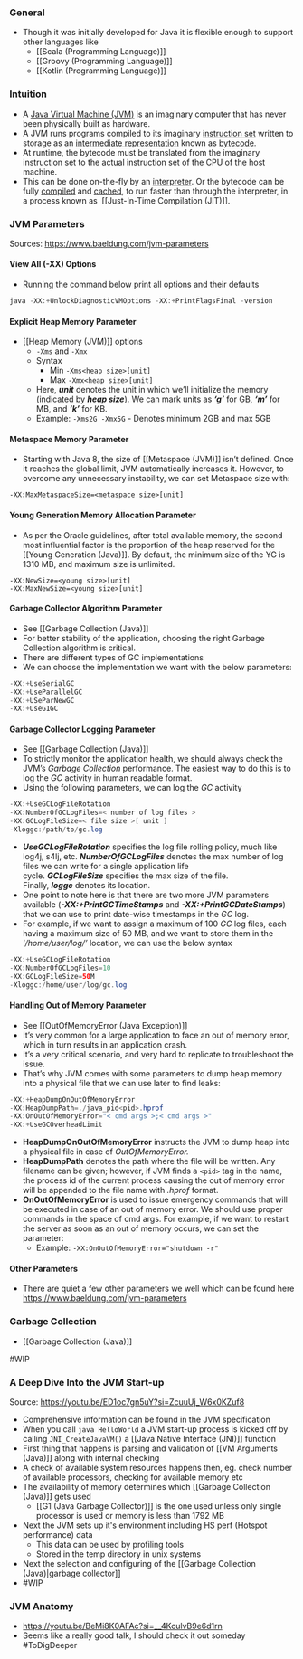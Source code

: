 ### General
- Though it was initially developed for Java it is flexible enough to support other languages like
	- [[Scala (Programming Language)]]
	- [[Groovy (Programming Language)]]
	- [[Kotlin (Programming Language)]]

### Intuition
- A [Java Virtual Machine (JVM)](https://en.wikipedia.org/wiki/Java_virtual_machine) is an imaginary computer that has never been physically built as hardware. 
- A JVM runs programs compiled to its imaginary [instruction set](https://en.wikipedia.org/wiki/Instruction_set_architecture) written to storage as an [intermediate representation](https://en.wikipedia.org/wiki/Intermediate_representation) known as [bytecode](https://en.wikipedia.org/wiki/Bytecode).
- At runtime, the bytecode must be translated from the imaginary instruction set to the actual instruction set of the CPU of the host machine. 
- This can be done on-the-fly by an [interpreter](https://en.wikipedia.org/wiki/Interpreter_(computing)). Or the bytecode can be fully [compiled](https://en.wikipedia.org/wiki/Compiler) and [cached](https://en.wikipedia.org/wiki/Cache_(computing)#Software_caches), to run faster than through the interpreter, in a process known as  [[Just-In-Time Compilation (JIT)]].

### JVM Parameters
Sources: https://www.baeldung.com/jvm-parameters

#### View All (-XX) Options
- Running the command below print all options and their defaults
```java
java -XX:+UnlockDiagnosticVMOptions -XX:+PrintFlagsFinal -version
```

#### Explicit Heap Memory Parameter
-  [[Heap Memory (JVM)]] options
	- `-Xms` and `-Xmx`
	- Syntax
		- Min `-Xms<heap size>[unit]` 
		- Max `-Xmx<heap size>[unit]`
	- Here, **_unit_** denotes the unit in which we’ll initialize the memory (indicated by **_heap size_**). We can mark units as **_‘g’_** for GB, _**‘m’**_ for MB, and _**‘k’**_ for KB.
	- Example: `-Xms2G -Xmx5G` - Denotes minimum 2GB and max 5GB

#### Metaspace Memory Parameter
- Starting with Java 8, the size of [[Metaspace (JVM)]] isn’t defined. Once it reaches the global limit, JVM automatically increases it. However, to overcome any unnecessary instability, we can set Metaspace size with:
```
-XX:MaxMetaspaceSize=<metaspace size>[unit]
```

#### Young Generation Memory Allocation Parameter
- As per the Oracle guidelines, after total available memory, the second most influential factor is the proportion of the heap reserved for the [[Young Generation (Java)]]. By default, the minimum size of the YG is 1310 MB, and maximum size is unlimited.
```
-XX:NewSize=<young size>[unit] 
-XX:MaxNewSize=<young size>[unit]
```

#### Garbage Collector Algorithm Parameter
- See [[Garbage Collection (Java)]]
- For better stability of the application, choosing the right Garbage Collection algorithm is critical.
- There are different types of GC implementations
- We can choose the implementation we want with the below parameters:
``` java
-XX:+UseSerialGC
-XX:+UseParallelGC
-XX:+USeParNewGC
-XX:+UseG1GC
```

#### Garbage Collector Logging Parameter
- See [[Garbage Collection (Java)]]
- To strictly monitor the application health, we should always check the JVM’s _Garbage Collection_ performance. The easiest way to do this is to log the _GC_ activity in human readable format.
- Using the following parameters, we can log the _GC_ activity
```java
-XX:+UseGCLogFileRotation 
-XX:NumberOfGCLogFiles=< number of log files > 
-XX:GCLogFileSize=< file size >[ unit ]
-Xloggc:/path/to/gc.log
```

- **_UseGCLogFileRotation_** specifies the log file rolling policy, much like log4j, s4lj, etc. **_NumberOfGCLogFiles_** denotes the max number of log files we can write for a single application life cycle. **_GCLogFileSize_** specifies the max size of the file. Finally, _**loggc**_ denotes its location.
- One point to note here is that there are two more JVM parameters available (_**-XX:+PrintGCTimeStamps**_ and _**-XX:+PrintGCDateStamps**_) that we can use to print date-wise timestamps in the _GC_ log.
- For example, if we want to assign a maximum of 100 _GC_ log files, each having a maximum size of 50 MB, and we want to store them in the ‘_/home/user/log/’_ location, we can use the below syntax
``` java
-XX:+UseGCLogFileRotation  
-XX:NumberOfGCLogFiles=10
-XX:GCLogFileSize=50M 
-Xloggc:/home/user/log/gc.log
```

#### Handling Out of Memory Parameter
- See [[OutOfMemoryError (Java Exception)]]
- It’s very common for a large application to face an out of memory error, which in turn results in an application crash. 
- It’s a very critical scenario, and very hard to replicate to troubleshoot the issue.
- That’s why JVM comes with some parameters to dump heap memory into a physical file that we can use later to find leaks:
``` java
-XX:+HeapDumpOnOutOfMemoryError 
-XX:HeapDumpPath=./java_pid<pid>.hprof
-XX:OnOutOfMemoryError="< cmd args >;< cmd args >" 
-XX:+UseGCOverheadLimit
```
- **HeapDumpOnOutOfMemoryError** instructs the JVM to dump heap into a physical file in case of _OutOfMemoryError._
- **HeapDumpPath** denotes the path where the file will be written. Any filename can be given; however, if JVM finds a `<pid>` tag in the name, the process id of the current process causing the out of memory error will be appended to the file name with _.hprof_ format.
- **OnOutOfMemoryError** is used to issue emergency commands that will be executed in case of an out of memory error. We should use proper commands in the space of cmd args. For example, if we want to restart the server as soon as an out of memory occurs, we can set the parameter:
	- Example: `-XX:OnOutOfMemoryError="shutdown -r"`

#### Other Parameters
- There are quiet a few other parameters we well which can be found here https://www.baeldung.com/jvm-parameters

### Garbage Collection
- [[Garbage Collection (Java)]]

#WIP 


### A Deep Dive Into the JVM Start-up
 Source:  https://youtu.be/ED1oc7gn5uY?si=ZcuuUj_W6x0KZuf8
 - Comprehensive information can be found in the JVM specification
 - When you call `java HelloWorld` a JVM start-up process is kicked off by calling `JNI_CreateJavaVM()` a [[Java Native Interface (JNI)]] function
 - First thing that happens is parsing and validation of [[VM Arguments (Java)]] along with internal checking
 - A check of available system resources happens then, eg. check number of available processors, checking for available memory etc
 - The availability of memory determines which [[Garbage Collection (Java)]] gets used
	 - [[G1  (Java Garbage Collector)]] is the one used unless only single processor is used or memory is less than 1792 MB
 - Next the JVM sets up it's environment including HS perf (Hotspot performance) data
	 - This data can be used by profiling tools
	 - Stored in the temp directory in unix systems
 - Next the selection and configuring of the [[Garbage Collection (Java)|garbage collector]]
 - #WIP

### JVM Anatomy
- https://youtu.be/BeMi8K0AFAc?si=__4KculvB9e6d1rn
- Seems like a really good talk, I should check it out someday #ToDigDeeper 